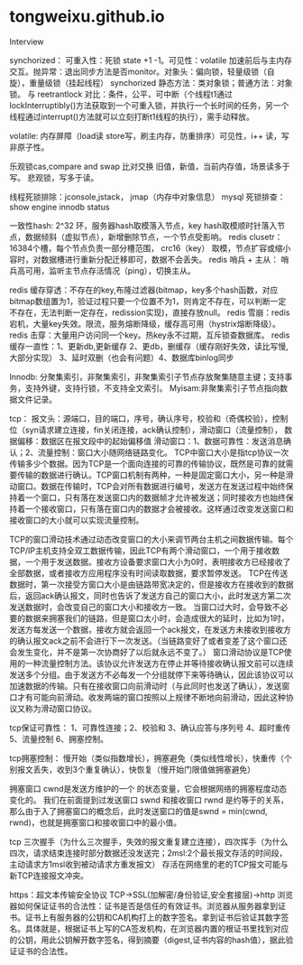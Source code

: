 # tongweixu.github.io

Interview

synchorized：
可重入性：死锁 state +1 -1。可见性：volatile 加速前后与主内存交互。抛异常：退出同步方法是否monitor。对象头：偏向锁，轻量级锁（自旋），重量级锁（挂起线程）
synchorized 静态方法：类对象锁；普通方法：对象锁。 与 reetrantlock 对比：条件，公平，可中断（个线程t1通过lockInterruptibly()方法获取到一个可重入锁，并执行一个长时间的任务，另一个线程通过interrupt()方法就可以立刻打断t1线程的执行），需手动释放。

volatile: 内存屏障（load读 store写，刷主内存，防重排序）可见性，i++ 读，写非原子性。

乐观锁cas,compare and swap 比对交换 旧值，新值，当前内存值，场景读多于写。
悲观锁，写多于读。

线程死锁排除：jconsole,jstack， jmap（内存中对象信息）
mysql 死锁排查：show engine innodb status

一致性hash: 2^32 环，服务器hash取模落入节点，key hash取模顺时针落入节点，数据倾斜（虚拟节点），新增删除节点，一个节点受影响。
redis clusetr：16384个槽，每个节点负责一部分槽范围， crc16（key） 取模，节点扩容或缩小容时，对数据槽进行重新分配迁移即可，数据不会丢失。
redis 哨兵 +  主从： 哨兵高可用，监听主节点存活情况（ping），切换主从。

redis 缓存穿透：不存在的key,布隆过滤器(bitmap，key多个hash函数，对应bitmap数组置为1，验证过程只要一个位置不为1，则肯定不存在，可以判断一定不存在，无法判断一定存在，redission实现)，直接存放null。
redis 雪崩：redis 宕机，大量key失效。限流，服务熔断降级，缓存高可用（hystrix熔断降级）。
redis 击穿：大量用户访问同一个key。热key永不过期，互斥锁查数据库。
redis 缓存一直性：1、更新db,更新缓存  2、更db，删缓存（缓存刚好失效，读比写慢,大部分实现） 3、延时双删（也会有问题）4、数据库binlog同步 

Innodb: 分聚集索引，非聚集索引，非聚集索引子节点存放聚集随意主键；支持事务，支持外键，支持行锁，不支持全文索引。
Myisam:非聚集索引子节点指向数据文件记录。

tcp：
报文头：源端口，目的端口，序号，确认序号，校验和（奇偶校验），控制位（syn请求建立连接，fin关闭连接，ack确认控制），滑动窗口（流量控制），
       数据偏移：数据区在报文段中的起始偏移值
滑动窗口：1、数据可靠性：发送消息确认；2、流量控制：窗口大小随网络链路变化。
TCP中窗口大小是指tcp协议一次传输多少个数据。因为TCP是一个面向连接的可靠的传输协议，既然是可靠的就需要传输的数据进行确认。TCP窗口机制有两种，一种是固定窗口大小，另一种是滑动窗口。数据在传输时，TCP会对所有数据进行编号，发送方在发送过程中始终保持着一个窗口，只有落在发送窗口内的数据帧才允许被发送；同时接收方也始终保持着一个接收窗口，只有落在窗口内的数据才会被接收。这样通过改变发送窗口和接收窗口的大小就可以实现流量控制。

TCP的窗口滑动技术通过动态改变窗口的大小来调节两台主机之间数据传输。每个TCP/IP主机支持全双工数据传输，因此TCP有两个滑动窗口，一个用于接收数据，一个用于发送数据。接收方设备要求窗口大小为0时，表明接收方已经接收了全部数据，或者接收方应用程序没有时间读取数据，要求暂停发送。
TCP在传送数据时，第一次接受方窗口大小是由链路带宽决定的，但是接收方在接收到的数据后，返回ack确认报文，同时也告诉了发送方自己的窗口大小，此时发送方第二次发送数据时，会改变自己的窗口大小和接收方一致。
当窗口过大时，会导致不必要的数据来拥塞我们的链路，但是窗口太小时，会造成很大的延时，比如为1时，发送方每发送一个数据，接收方就会返回一个ack报文，在发送方未接收到接收方的确认报文ack之前不会进行下一次发送。（当链路变好了或者变差了这个窗口还会发生变化，并不是第一次协商好了以后就永远不变了。）
窗口滑动协议是TCP使用的一种流量控制方法。该协议允许发送方在停止并等待接收确认报文前可以连续发送多个分组。由于发送方不必每发一个分组就停下来等待确认，因此该协议可以加速数据的传输。只有在接收窗口向前滑动时（与此同时也发送了确认），发送窗口才有可能向前滑动。收发两端的窗口按照以上规律不断地向前滑动，因此这种协议又称为滑动窗口协议。

tcp保证可靠性：
1、可靠性连接；2、校验和 3、确认应答与序列号 4、超时重传 5、流量控制 6、拥塞控制。

tcp拥塞控制：
慢开始（类似指数增长），拥塞避免（类似线性增长），快重传（个别报文丢失，收到3个重复确认），快恢复（慢开始门限值做拥塞避免）

拥塞窗口 cwnd是发送方维护的一个 的状态变量，它会根据网络的拥塞程度动态变化的。
我们在前面提到过发送窗口 swnd 和接收窗口 rwnd 是约等于的关系，那么由于入了拥塞窗口的概念后，此时发送窗口的值是swnd = min(cwnd, rwnd)，也就是拥塞窗口和接收窗口中的最小值。

tcp 三次握手（为什么三次握手，失效的报文重复建立连接），四次挥手（为什么四次，请求结束连接时部分数据还没发送完；2msl:2个最长报文存活的时间段，主动请求方1msl收到被动请求方重发报文）
存活在网络里的老的TCP报文可能与新TCP连接报文冲突。

https：超文本传输安全协议
TCP->SSL(加解密/身份验证,安全套接层)->http
浏览器如何保证证书的合法性：证书是否是信任的有效证书。浏览器从服务器拿到证书。证书上有服务器的公钥和CA机构打上的数字签名。拿到证书后验证其数字签名。具体就是，根据证书上写的CA签发机构，在浏览器内置的根证书里找到对应的公钥，用此公钥解开数字签名，得到摘要（digest,证书内容的hash值），据此验证证书的合法性。
